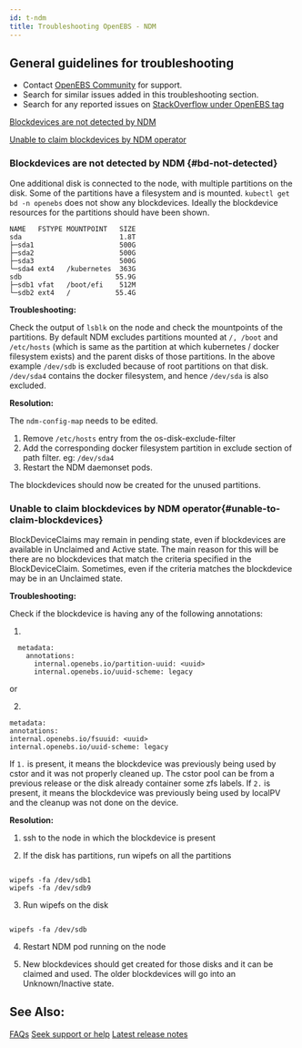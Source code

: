 ```yaml
---
id: t-ndm
title: Troubleshooting OpenEBS - NDM
---
```


## General guidelines for troubleshooting

- Contact [OpenEBS Community](/docs/introduction/community) for support.
- Search for similar issues added in this troubleshooting section.
- Search for any reported issues on [StackOverflow under OpenEBS tag](https://stackoverflow.com/questions/tagged/openebs)

[Blockdevices are not detected by NDM](#bd-not-detected)

[Unable to claim blockdevices by NDM operator](#unable-to-claim-blockdevices)

### Blockdevices are not detected by NDM {#bd-not-detected}

One additional disk is connected to the node, with multiple partitions on the disk. Some of the partitions have a filesystem and is mounted. `kubectl get bd -n openebs` does not show any blockdevices. Ideally the blockdevice resources for the partitions should have been shown.

```shell hideCopy
NAME   FSTYPE MOUNTPOINT   SIZE
sda                        1.8T
├─sda1                     500G
├─sda2                     500G
├─sda3                     500G
└─sda4 ext4   /kubernetes  363G
sdb                       55.9G
├─sdb1 vfat   /boot/efi    512M
└─sdb2 ext4   /           55.4G
```

**Troubleshooting:**

Check the output of `lsblk` on the node and check the mountpoints of the partitions. By default NDM excludes partitions mounted at `/, /boot` and `/etc/hosts` (which is same as the partition at which kubernetes / docker filesystem exists) and the parent disks of those partitions. In the above example `/dev/sdb` is excluded because of root partitions on that disk. `/dev/sda4` contains the docker filesystem, and hence `/dev/sda` is also excluded.

**Resolution:**

The `ndm-config-map` needs to be edited.

1. Remove `/etc/hosts` entry from the os-disk-exclude-filter
2. Add the corresponding docker filesystem partition in exclude section of path filter. eg: `/dev/sda4`
3. Restart the NDM daemonset pods.

The blockdevices should now be created for the unused partitions.

### Unable to claim blockdevices by NDM operator{#unable-to-claim-blockdevices}

BlockDeviceClaims may remain in pending state, even if blockdevices are available in Unclaimed and Active state. The main reason for this will be there are no blockdevices that match the criteria specified in the BlockDeviceClaim. Sometimes, even if the criteria matches the blockdevice may be in an Unclaimed state.

**Troubleshooting:**

Check if the blockdevice is having any of the following annotations:

1.

```
  metadata:
    annotations:
      internal.openebs.io/partition-uuid: <uuid>
      internal.openebs.io/uuid-scheme: legacy
```

or

2.

```
metadata:
annotations:
internal.openebs.io/fsuuid: <uuid>
internal.openebs.io/uuid-scheme: legacy
```

If `1.` is present, it means the blockdevice was previously being used by cstor and it was not properly cleaned up. The cstor pool can be from a previous release or the disk already container some zfs labels.
If `2.` is present, it means the blockdevice was previously being used by localPV and the cleanup was not done on the device.

**Resolution:**

1. ssh to the node in which the blockdevice is present

2. If the disk has partitions, run wipefs on all the partitions

```

wipefs -fa /dev/sdb1
wipefs -fa /dev/sdb9

```

3. Run wipefs on the disk

```

wipefs -fa /dev/sdb

```

4. Restart NDM pod running on the node

5. New blockdevices should get created for those disks and it can be claimed and used. The older blockdevices will go into an Unknown/Inactive state.

## See Also:

[FAQs](/docs/next/faq.html) [Seek support or help](/docs/introduction/community) [Latest release notes](/docs/introduction/releases)

```

```
